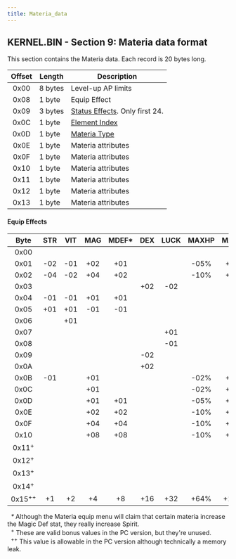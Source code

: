 ```yaml
---
title: Materia_data
---
```


## KERNEL.BIN - Section 9: Materia data format

This section contains the Materia data. Each record is 20 bytes long.

| Offset | Length  | Description                                                            |
|:------:|---------|------------------------------------------------------------------------|
|  0x00  | 8 bytes | Level-up AP limits                                                     |
|  0x08  | 1 byte  | Equip Effect                                                           |
|  0x09  | 3 bytes | [Status Effects](Battle/Status_Effects.md). Only first 24. |
|  0x0C  | 1 byte  | [Element Index](Battle/Elemental_Data.md)                  |
|  0x0D  | 1 byte  | [Materia Type](Materia_Types.md)                           |
|  0x0E  | 1 byte  | Materia attributes                                                     |
|  0x0F  | 1 byte  | Materia attributes                                                     |
|  0x10  | 1 byte  | Materia attributes                                                     |
|  0x11  | 1 byte  | Materia attributes                                                     |
|  0x12  | 1 byte  | Materia attributes                                                     |
|  0x13  | 1 byte  | Materia attributes                                                     |

#### Equip Effects

|       Byte        | STR | VIT | MAG | MDEF\* | DEX | LUCK | MAXHP | MAXMP |
|:-----------------:|:---:|:---:|:---:|:------:|:---:|:----:|:-----:|:-----:|
|       0x00        |     |     |     |        |     |      |       |       |
|       0x01        | -02 | -01 | +02 |  +01   |     |      | -05%  | +05%  |
|       0x02        | -04 | -02 | +04 |  +02   |     |      | -10%  | +10%  |
|       0x03        |     |     |     |        | +02 | -02  |       |       |
|       0x04        | -01 | -01 | +01 |  +01   |     |      |       |       |
|       0x05        | +01 | +01 | -01 |  -01   |     |      |       |       |
|       0x06        |     | +01 |     |        |     |      |       |       |
|       0x07        |     |     |     |        |     | +01  |       |       |
|       0x08        |     |     |     |        |     | -01  |       |       |
|       0x09        |     |     |     |        | -02 |      |       |       |
|       0x0A        |     |     |     |        | +02 |      |       |       |
|       0x0B        | -01 |     | +01 |        |     |      | -02%  | +02%  |
|       0x0C        |     |     | +01 |        |     |      | -02%  | +02%  |
|       0x0D        |     |     | +01 |  +01   |     |      | -05%  | +05%  |
|       0x0E        |     |     | +02 |  +02   |     |      | -10%  | +10%  |
|       0x0F        |     |     | +04 |  +04   |     |      | -10%  | +15%  |
|       0x10        |     |     | +08 |  +08   |     |      | -10%  | +20%  |
| 0x11<sup>+</sup>  |     |     |     |        |     |      |       |       |
| 0x12<sup>+</sup>  |     |     |     |        |     |      |       |       |
| 0x13<sup>+</sup>  |     |     |     |        |     |      |       |       |
| 0x14<sup>+</sup>  |     |     |     |        |     |      |       |       |
| 0x15<sup>++</sup> | +1  | +2  | +4  |   +8   | +16 | +32  | +64%  | +128% |

  *\** Although the Materia equip menu will claim that certain materia increase the Magic Def stat, they really increase Spirit.  
  <sup>+</sup> These are valid bonus values in the PC version, but they're unused.  
  <sup>++</sup> This value is allowable in the PC version although technically a memory leak.
